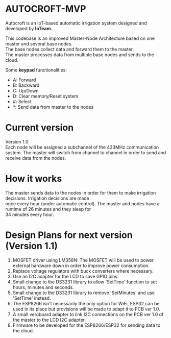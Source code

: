 # AUTOCROFT-MVP

Autocroft is an IoT-based automatic irrigation system designed and developed by **IoTeam**.

This codebase is an improved Master-Node Architecture based on one master and several base nodes.  
The base nodes collect data and forward them to the master.  
The master processes data from multiple base nodes and sends to the cloud.  

Some **keypad** functionalities:  
- A:  Forward  
- B:  Backward  
- C:  Up/Down  
- D:  Clear memory/Reset system  
- #:  Select 
- *:  Send data from master to the nodes

# Current version  
Version 1.0  
Each node will be assigned a subchannel of the 433MHz 
communication system. The master will switch from channel to channel in order to send and receive 
data from the nodes.

# How it works  
The master sends data to the nodes in order for them to make irrigation decisions. Irrigation decisions are made  
once every hour (under automatic control). The master and nodes have a runtime of 26 minutes and they sleep for  
34 minutes every hour.  

# Design Plans for next version (Version 1.1)  
1. MOSFET driver using LM358N: The MOSFET will be used to power external hardware down in order to improve power consumption.  
2. Replace voltage regulators with buck converters where necessary.  
3. Use an I2C adapter for the LCD to save GPIO pins.  
4. Small change to the DS3231 library to allow 'SetTime' function to set hours, minutes and seconds.  
5. Small change to the DS3231 library to remove 'SetMinutes' and use 'SetTime' instead.  
6. The ESP8266 isn't necessarily the only option for WiFi, ESP32 can be used in its place but provisions will be made to adapt it to PCB ver 1.0.  
7. A small veroboard adapter to link I2C connections on the PCB ver 1.0 of the master to the LCD I2C adapter.  
8. Firmware to be developed for the ESP8266/ESP32 for sending data to the cloud.  

  


